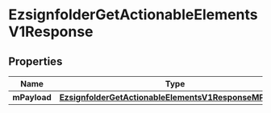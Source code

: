 
# EzsignfolderGetActionableElementsV1Response

## Properties
| Name | Type | Description | Notes |
| ------------ | ------------- | ------------- | ------------- |
| **mPayload** | [**EzsignfolderGetActionableElementsV1ResponseMPayload**](EzsignfolderGetActionableElementsV1ResponseMPayload.md) |  |  |



